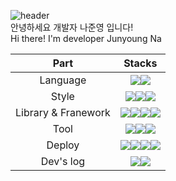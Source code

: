 ![header](https://capsule-render.vercel.app/api?type=shark&color=auto&height=250&section=header&text=JUNYONG's%20GitHub&fontSize=70&animation=scaleIn)
</br>
안녕하세요 개발자 나준영 입니다!</br>
Hi there! I'm developer Junyoung Na


Part|Stacks|
|:---:|:---:|
|Language|<img src="https://img.shields.io/badge/JavaScript-F7DF1E?style=for-the-badge&logo=javascript&logoColor=white"/><img src="https://img.shields.io/badge/TypeScript-007ACC?style=for-the-badge&logo=typescript&logoColor=white"/>|
|Style|<img src="https://img.shields.io/badge/styled--components-DB7093?style=for-the-badge&logo=styled-components&logoColor=white"><img src="https://img.shields.io/badge/Tailwind_CSS-38B2AC?style=for-the-badge&logo=tailwind-css&logoColor=white"><img src="https://img.shields.io/badge/Sass-%23CC6699?style=for-the-badge&logo=sass&logoColor=white">|
|Library & Franework|<img src="https://camo.githubusercontent.com/5de3ff17a93f88c461a321de1947bc82561b615f699d5b4b2f423c5bb0f5006d/68747470733a2f2f696d672e736869656c64732e696f2f62616467652f52656163742d3230323332413f7374796c653d666f722d7468652d6261646765266c6f676f3d7265616374266c6f676f436f6c6f723d36314441464229"/><img src="https://img.shields.io/badge/-React%20Query-FF4154?style=for-the-badge&logo=react%20query&logoColor=white" /><img src="https://camo.githubusercontent.com/6908bc5919e46cd787b8e5117f092f5ed37da82e8bd602e6339060ea0fff722c/68747470733a2f2f696d672e736869656c64732e696f2f62616467652f52656475782d3539334438383f7374796c653d666f722d7468652d6261646765266c6f676f3d7265647578266c6f676f436f6c6f723d7768697465" /><img src="https://camo.githubusercontent.com/4f9d20f3a284d2f6634282f61f82a62e99ee9906537dc9859decfdc9efbb51ec/68747470733a2f2f696d672e736869656c64732e696f2f62616467652f52656163745f526f757465722d4341343234353f7374796c653d666f722d7468652d6261646765266c6f676f3d72656163742d726f75746572266c6f676f436f6c6f723d7768697465" />
|Tool|<img src="https://img.shields.io/badge/VSCODE-007ACC?style=for-the-badge&logo=visualstudiocode&logoColor=white"/><img src="https://img.shields.io/badge/Github-181717?style=for-the-badge&logo=github&logoColor=white"/><img src="https://img.shields.io/badge/Notion-%23000000.svg?style=for-the-badge&logo=notion&logoColor=white" />| 
|Deploy| <img src="https://img.shields.io/badge/Amazon EC2-232F3E?style=for-the-badge&logo=amazon ec2&logoColor==FF9A00"/><img src="https://img.shields.io/badge/AWS%20S3-232F3E?style=for-the-badge&logo=AmazonAWS&logoColor=FF9A00"/><img src="https://img.shields.io/badge/AWS%20CloudFront-232F3E?style=for-the-badge&logo=AmazonAWS&logoColor=FF9A00"/><img src="https://img.shields.io/badge/AWS%20Route%2053-232F3E?style=for-the-badge&logo=AmazonAWS&logoColor=FF9A00"/>|
|Dev's log| <a href="https:/zoon-bloom.tistory.com"><img src="https://img.shields.io/badge/Tistory-000000?style=for-the-badge&logo=Tistory&logoColor=white"></a><a href="https://www.notion.so/073ac3844d22417caa99b89e357098c7"><img src="https://img.shields.io/badge/Notion-9999FF?style=for-the-badge&logo=Notion&logoColor=white"></a> 
